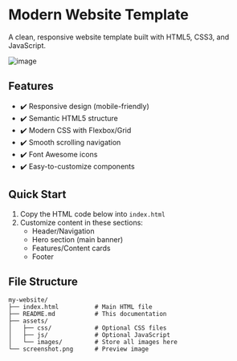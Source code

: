 # Modern Website Template

A clean, responsive website template built with HTML5, CSS3, and JavaScript.

![image](https://github.com/user-attachments/assets/c9c6dc47-ee55-44c1-9ada-f7ceff06e6fb)

## Features

- ✔️ Responsive design (mobile-friendly)
- ✔️ Semantic HTML5 structure
- ✔️ Modern CSS with Flexbox/Grid
- ✔️ Smooth scrolling navigation
- ✔️ Font Awesome icons
- ✔️ Easy-to-customize components

## Quick Start

1. Copy the HTML code below into `index.html`
2. Customize content in these sections:
   - Header/Navigation
   - Hero section (main banner)
   - Features/Content cards
   - Footer

## File Structure

```plaintext
my-website/
├── index.html          # Main HTML file
├── README.md           # This documentation
├── assets/
│   ├── css/            # Optional CSS files
│   ├── js/             # Optional JavaScript
│   └── images/         # Store all images here
└── screenshot.png      # Preview image

